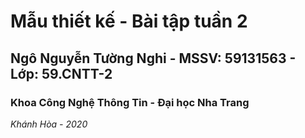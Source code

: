 # Mẫu thiết kế - Bài tập tuần 2
## Ngô Nguyễn Tường Nghi - MSSV: 59131563 - Lớp: 59.CNTT-2
### **Khoa Công Nghệ Thông Tin - Đại học Nha Trang**
*Khánh Hòa - 2020*
